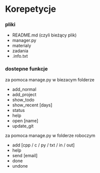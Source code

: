 # Korepetycje

### pliki

- README.md (czyli bieżący plik)
- manager.py
- materialy
- zadania
- .info.txt

### dostepne funkcje

za pomoca manage.py w biezacym folderze
- add_normal 
- add_project   
- show_todo
- show_recent [days]
- status
- help
- open [name]
- update_git


za pomoca manage.py w folderze roboczym

- add [cpp / c / py / txt / in / out]
- help
- send [email]
- done
- undone
